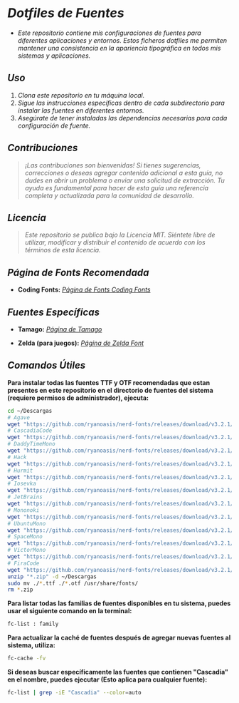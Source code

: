 <!-- Autor: Daniel Benjamin Perez Morales -->
<!-- GitHub: https://github.com/DanielBenjaminPerezMoralesDev13 -->
<!-- Gitlab: https://gitlab.com/DanielBenjaminPerezMoralesDev13 -->
<!-- Correo electrónico: danielperezdev@proton.me -->

# ***Dotfiles de Fuentes***

- *Este repositorio contiene mis configuraciones de fuentes para diferentes aplicaciones y entornos. Estos ficheros dotfiles me permiten mantener una consistencia en la apariencia tipográfica en todos mis sistemas y aplicaciones.*

## ***Uso***

1. *Clona este repositorio en tu máquina local.*
2. *Sigue las instrucciones específicas dentro de cada subdirectorio para instalar las fuentes en diferentes entornos.*
3. *Asegúrate de tener instaladas las dependencias necesarias para cada configuración de fuente.*

## ***Contribuciones***

> *¡Las contribuciones son bienvenidas! Si tienes sugerencias, correcciones o deseas agregar contenido adicional a esta guía, no dudes en abrir un problema o enviar una solicitud de extracción. Tu ayuda es fundamental para hacer de esta guía una referencia completa y actualizada para la comunidad de desarrollo.*

## ***Licencia***

> *Este repositorio se publica bajo la Licencia MIT. Siéntete libre de utilizar, modificar y distribuir el contenido de acuerdo con los términos de esta licencia.*

## ***Página de Fonts Recomendada***

- **Coding Fonts:** *[Página de Fonts Coding Fonts](https://coding-fonts.css-trickz.com/ "https://coding-fonts.css-trickz.com/")*

## ***Fuentes Específicas***

- **Tamago:** *[Página de Tamago](https://alenlobeiras.com/projects/tamago "https://alenlobeiras.com/projects/tamago")*

- **Zelda (para juegos):** *[Página de Zelda Font](https://www.fontspace.com/search?q=zelda "https://www.fontspace.com/search?q=zelda")*

## ***Comandos Útiles***

**Para instalar todas las fuentes TTF y OTF recomendadas que estan presentes en este repositorio en el directorio de fuentes del sistema (requiere permisos de administrador), ejecuta:**

```bash
cd ~/Descargas
# Agave
wget "https://github.com/ryanoasis/nerd-fonts/releases/download/v3.2.1/Agave.zip"
# CascadiaCode
wget "https://github.com/ryanoasis/nerd-fonts/releases/download/v3.2.1/CascadiaCode.zip"
# DaddyTimeMono
wget "https://github.com/ryanoasis/nerd-fonts/releases/download/v3.2.1/DaddyTimeMono.zip"
# Hack
wget "https://github.com/ryanoasis/nerd-fonts/releases/download/v3.2.1/Hack.zip"
# Hurmit
wget "https://github.com/ryanoasis/nerd-fonts/releases/download/v3.2.1/Hermit.zip"
# Iosevka
wget "https://github.com/ryanoasis/nerd-fonts/releases/download/v3.2.1/Iosevka.zip"
# JetBrains
wget "https://github.com/ryanoasis/nerd-fonts/releases/download/v3.2.1/JetBrainsMono.zip"
# Mononoki
wget "https://github.com/ryanoasis/nerd-fonts/releases/download/v3.2.1/Mononoki.zip"
# UbuntuMono
wget "https://github.com/ryanoasis/nerd-fonts/releases/download/v3.2.1/UbuntuMono.zip"
# SpaceMono
wget "https://github.com/ryanoasis/nerd-fonts/releases/download/v3.2.1/SpaceMono.zip"
# VictorMono
wget "https://github.com/ryanoasis/nerd-fonts/releases/download/v3.2.1/VictorMono.zip"
# FiraCode
wget "https://github.com/ryanoasis/nerd-fonts/releases/download/v3.2.1/FiraCode.zip"
unzip "*.zip" -d ~/Descargas
sudo mv ./*.ttf ./*.otf /usr/share/fonts/
rm *.zip
```

**Para listar todas las familias de fuentes disponibles en tu sistema, puedes usar el siguiente comando en la terminal:**

```bash
fc-list : family
```

**Para actualizar la caché de fuentes después de agregar nuevas fuentes al sistema, utiliza:**

```bash
fc-cache -fv
```

**Si deseas buscar específicamente las fuentes que contienen "Cascadia" en el nombre, puedes ejecutar (Esto aplica para cualquier fuente):**

```bash
fc-list | grep -iE "Cascadia" --color=auto
```
